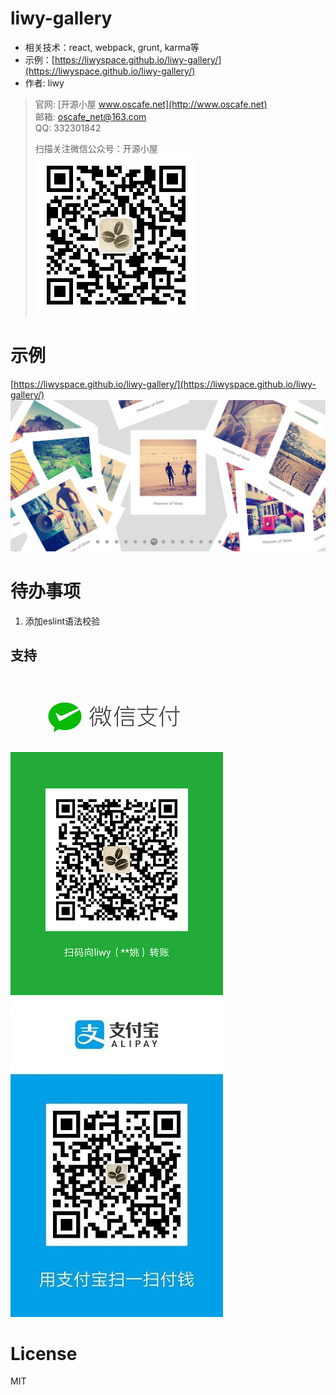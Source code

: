 # liwy-gallery 
* 相关技术：react, webpack, grunt, karma等
* 示例：[https://liwyspace.github.io/liwy-gallery/](https://liwyspace.github.io/liwy-gallery/)
* 作者: liwy

> 官网: [开源小屋 www.oscafe.net](http://www.oscafe.net)  
> 邮箱: oscafe_net@163.com  
> QQ: 332301842  
>  
> 扫描关注微信公众号：开源小屋  
> ![开源小屋www.oscafe.net 公众平台二维码](./oscafe_qrcode.jpg)  

# 示例
[https://liwyspace.github.io/liwy-gallery/](https://liwyspace.github.io/liwy-gallery/)
![liwy-gallery Demo](./demo.png)

# 待办事项
1. 添加eslint语法校验

## 支持
![微信付款码](./weixin_fkcode.jpg)
![支付宝付款码](./zhifubao_fkcode.jpg)

# License
MIT
